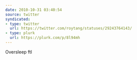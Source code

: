 ```yaml
---
date: 2010-10-31 03:40:54
source: twitter
syndicated:
- type: twitter
  url: https://twitter.com/roytang/statuses/29243764143/
- type: plurk
  url: https://plurk.com/p/8l94mh
---
```


Oversleep ftl